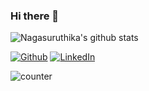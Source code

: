 ### Hi there 👋
![Nagasuruthika's github stats](https://github-readme-stats.vercel.app/api?username=nagasuruthika&show_icons=true&hide_border=true)


<p><a href="https://github.com/nagasuruthika" target="_blank"><img alt="Github" src="https://img.shields.io/badge/GitHub-%2312100E.svg?&style=for-the-badge&logo=Github&logoColor=white" /></a> <a href="https://www.linkedin.com/in/nagasuruthika" target="_blank"><img alt="LinkedIn" src="https://img.shields.io/badge/linkedin-%230077B5.svg?&style=for-the-badge&logo=linkedin&logoColor=white" /></a> 
</p>


<p><img src="https://komarev.com/ghpvc/?username=Nagasuruthika" alt="counter" /></p>



<!--
**Nagasuruthika/Nagasuruthika** is a ✨ _special_ ✨ repository because its `README.md` (this file) appears on your GitHub profile.

Here are some ideas to get you started:

- 🔭 I’m currently working on ...
- 🌱 I’m currently learning ...
- 👯 I’m looking to collaborate on ...
- 🤔 I’m looking for help with ...
- 💬 Ask me about ...
- 📫 How to reach me: ...
- 😄 Pronouns: ...
- ⚡ Fun fact: ...
-->
